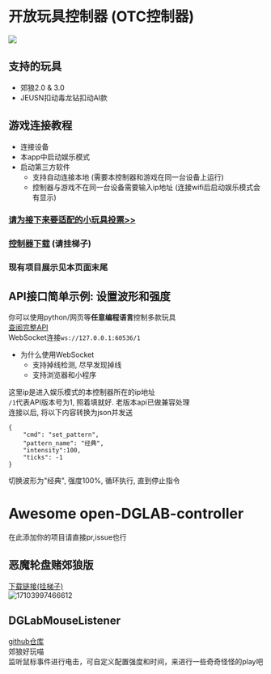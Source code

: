 # 开放玩具控制器 (OTC控制器)
 [![](https://img.shields.io/badge/-TelegramChat-f2f3f4?style=flat-square&logo=Telegram&logoColor=2ca5e0)](https://t.me/dglabfun)
## 支持的玩具
- 郊狼2.0 & 3.0
- JEUSN扣动毒龙钻扣动AI款
   
## 游戏连接教程
- 连接设备
- 本app中启动娱乐模式
- 启动第三方软件
	- 支持自动连接本地 (需要本控制器和游戏在同一台设备上运行)
 	- 控制器与游戏不在同一台设备需要输入ip地址 (连接wifi后启动娱乐模式会有显示)

### [请为接下来要适配的小玩具投票>>](https://jinshuju.net/f/tptsRE)
### [控制器下载](https://github.com/open-toys-controller/open-DGLAB-controller/releases/latest) (请挂梯子)
### 现有项目展示见本页面末尾

## API接口简单示例: 设置波形和强度
你可以使用python/网页等**任意编程语言**控制多款玩具  
[查阅完整API](api.md)  
WebSocket连接`ws://127.0.0.1:60536/1`  
- 为什么使用WebSocket
	- 支持掉线检测, 尽早发现掉线
	- 支持浏览器和小程序

这里ip是进入娱乐模式的本控制器所在的ip地址  
`/1`代表API版本号为1, 照着填就好. 老版本api已做兼容处理  
连接以后, 将以下内容转换为json并发送  
```
{  
    "cmd": "set_pattern",  
    "pattern_name": "经典",  
    "intensity":100,  
    "ticks": -1  
}
```
切换波形为"经典", 强度100%, 循环执行, 直到停止指令


# Awesome open-DGLAB-controller
在此添加你的项目请直接pr,issue也行
## 恶魔轮盘赌郊狼版
[下载链接(挂梯子)](https://www.mediafire.com/file/95rregr8n15wrnf/main_game.apk/file)  
![17103997466612](https://github.com/open-toys-controller/open-DGLAB-controller/assets/163114276/e37361f9-3186-4f3e-8a3e-e5b0a13b1d69)

## DGLabMouseListener
[github仓库](https://github.com/lxyddice/DGLabMouseListener)  
郊狼好玩喵  
监听鼠标事件进行电击，可自定义配置强度和时间，来进行一些奇奇怪怪的play吧
